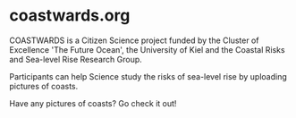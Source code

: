 # coastwards.org

COASTWARDS is a Citizen Science project funded by the Cluster of Excellence 'The Future Ocean', the University of Kiel and the Coastal Risks and Sea-level Rise Research Group.

Participants can help Science study the risks of sea-level rise by uploading pictures of coasts. 

Have any pictures of coasts? Go check it out!